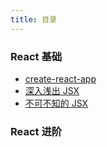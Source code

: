 ```yaml
---
title: 目录
---
```


### React 基础

- [create-react-app](./create-react-app)
- [深入浅出 JSX](./jsx-in-depth)
- [不可不知的 JSX](./the-indispensable-jsx)

### React 进阶

<div align="right">
  <ShareLink />
</div>
<div align="center">
  <DaShang />
</div>
